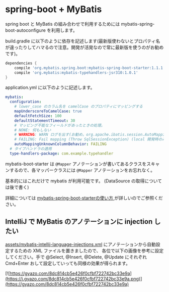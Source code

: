 # spring-boot + MyBatis

spring boot と MyBatis の組み合わせで利用するためには mybatis-spring-boot-autoconfigure を利用します。

build.gradle に以下のように依存を記述します(最新版使わないとプロパティ名が違ったりしてハマるので注意。開発が活発なので常に最新版を使うのがお勧めです)。

```groovy
dependencies {
    compile 'org.mybatis.spring.boot:mybatis-spring-boot-starter:1.1.1'
    compile 'org.mybatis:mybatis-typehandlers-jsr310:1.0.1'
}
```

application.yml に以下のように記述します。

```yaml
mybatis:
  configuration:
    # lower_case のカラム名を camelCase のプロパティにマッピングする
    mapUnderscoreToCamelCase: true
    defaultFetchSize: 100
    defaultStatementTimeout: 30
    # マッピング不能なフィールドがあったときの処理。
    # NONE: 何もしない
    # WARNING: WARN ログを出す(お勧め。org.apache.ibatis.session.AutoMappingUnknownColumnBehavior で WARN です)
    # FAILING: Fail mapping (Throw SqlSessionException) (local 開発時のみオンにすると良いでしょう)
    autoMappingUnknownColumnBehavior: FAILING    
  # タイプハンドラの適用
  type-handlers-package: com.example.typehandler
```

mybatis-boot-starter は `@Mapper` アノテーションが書いてあるクラスをスキャンするので、各マッパークラスには `@Mapper` アノテーションをお忘れなく。

基本的にはこれだけで mybatis が利用可能です。
(DataSource の取得については後で書く)

詳細については [mybatis-spring-boot-starterの使い方
](http://qiita.com/kazuki43zoo/items/ea79e206d7c2e990e478#mapper%E3%82%A4%E3%83%B3%E3%82%BF%E3%83%95%E3%82%A7%E3%83%BC%E3%82%B9%E3%81%AE%E3%82%B9%E3%82%AD%E3%83%A3%E3%83%B3%E3%81%AE%E4%BB%95%E7%B5%84%E3%81%BF) が詳しいのでご参照ください。

## IntelliJ で MyBatis のアノテーションに injection したい

[assets/mybatis-intellij-language-injections.xml]() にアノテーションから自動設定するための XML ファイルを置きましたので、
各位で以下の画像を参考に設定してください。手で @Select, @Insert, @Delete, @Update にそれぞれ Cmd+Enter おして設定していっても同様の効果が得られます。

[![https://gyazo.com/8dc814cb5e426f0cfbf722742bc33e9a](https://i.gyazo.com/8dc814cb5e426f0cfbf722742bc33e9a.png)](https://gyazo.com/8dc814cb5e426f0cfbf722742bc33e9a)

